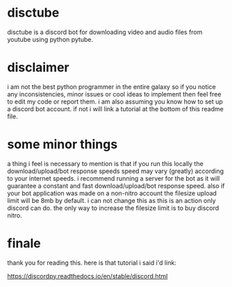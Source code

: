 # disctube
disctube is a discord bot for downloading video and audio files from youtube using python pytube.

# disclaimer
i am not the best python programmer in the entire galaxy so if you notice any inconsistencies, minor issues or cool ideas to implement then feel free to edit my code or report them. i am also assuming you know how to set up a discord bot account. if not i will link a tutorial at the bottom of this readme file. 

# some minor things
a thing i feel is necessary to mention is that if you run this locally the download/upload/bot response speeds speed may vary (greatly) according to your internet speeds. i recommend running a server for the bot as it will guarantee a constant and fast download/upload/bot response speed. also if your bot application was made on a non-nitro account the filesize upload limit will be 8mb by default. i can not change this as this is an action only discord can do. the only way to increase the filesize limit is to buy discord nitro.

# finale
thank you for reading this. here is that tutorial i said i'd link:

https://discordpy.readthedocs.io/en/stable/discord.html
